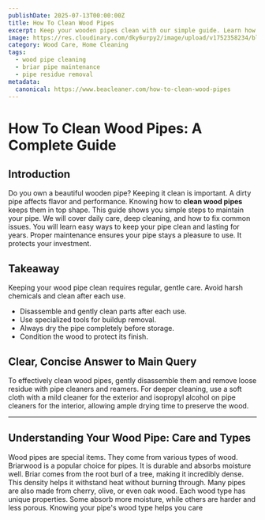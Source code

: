 ```yaml
---
publishDate: 2025-07-13T00:00:00Z
title: How To Clean Wood Pipes
excerpt: Keep your wooden pipes clean with our simple guide. Learn how to remove residue, prevent buildup, and maintain your pipe for lasting enjoyment.
image: https://res.cloudinary.com/dky6urpy2/image/upload/v1752358234/blog_image_1752358234_hoyjax.webp
category: Wood Care, Home Cleaning
tags:
  - wood pipe cleaning
  - briar pipe maintenance
  - pipe residue removal
metadata:
  canonical: https://www.beacleaner.com/how-to-clean-wood-pipes
---
```


# How To Clean Wood Pipes: A Complete Guide

## Introduction

Do you own a beautiful wooden pipe? Keeping it clean is important. A dirty pipe affects flavor and performance. Knowing how to **clean wood pipes** keeps them in top shape. This guide shows you simple steps to maintain your pipe. We will cover daily care, deep cleaning, and how to fix common issues. You will learn easy ways to keep your pipe clean and lasting for years. Proper maintenance ensures your pipe stays a pleasure to use. It protects your investment.

## Takeaway

Keeping your wood pipe clean requires regular, gentle care. Avoid harsh chemicals and clean after each use.

*   Disassemble and gently clean parts after each use.
*   Use specialized tools for buildup removal.
*   Always dry the pipe completely before storage.
*   Condition the wood to protect its finish.

## Clear, Concise Answer to Main Query

To effectively clean wood pipes, gently disassemble them and remove loose residue with pipe cleaners and reamers. For deeper cleaning, use a soft cloth with a mild cleaner for the exterior and isopropyl alcohol on pipe cleaners for the interior, allowing ample drying time to preserve the wood.

---

## Understanding Your Wood Pipe: Care and Types

Wood pipes are special items. They come from various types of wood. Briarwood is a popular choice for pipes. It is durable and absorbs moisture well. Briar comes from the root burl of a tree, making it incredibly dense. This density helps it withstand heat without burning through. Many pipes are also made from cherry, olive, or even oak wood. Each wood type has unique properties. Some absorb more moisture, while others are harder and less porous. Knowing your pipe's wood type helps you care